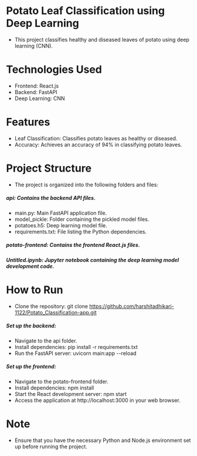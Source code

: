 # Potato Leaf Classification using Deep Learning
- This project classifies healthy and diseased leaves of potato using deep learning (CNN).

# Technologies Used
- Frontend: React.js
- Backend: FastAPI
- Deep Learning: CNN
  
# Features
- Leaf Classification: Classifies potato leaves as healthy or diseased.
- Accuracy: Achieves an accuracy of 94% in classifying potato leaves.
  
# Project Structure
- The project is organized into the following folders and files:

##### api: Contains the backend API files.
- main.py: Main FastAPI application file.
- model_pickle: Folder containing the pickled model files.
- potatoes.h5: Deep learning model file.
- requirements.txt: File listing the Python dependencies.
##### potato-frontend: Contains the frontend React.js files.
##### Untitled.ipynb: Jupyter notebook containing the deep learning model development code.
  
# How to Run
- Clone the repository: git clone https://github.com/harshitadhikari-1122/Potato_Classification-app.git
##### Set up the backend:
- Navigate to the api folder.
- Install dependencies: pip install -r requirements.txt
- Run the FastAPI server: uvicorn main:app --reload
##### Set up the frontend:
- Navigate to the potato-frontend folder.
- Install dependencies: npm install
- Start the React development server: npm start
- Access the application at http://localhost:3000 in your web browser.
# Note
- Ensure that you have the necessary Python and Node.js environment set up before running the project.

